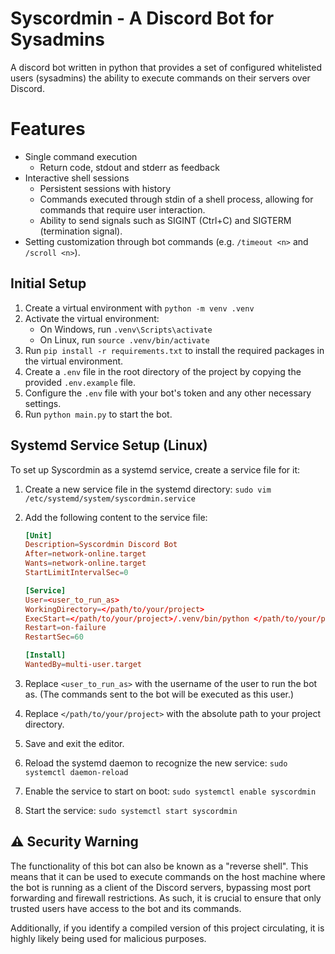 # Syscordmin - A Discord Bot for Sysadmins

A discord bot written in python that provides a set of configured whitelisted users (sysadmins) the ability to execute commands on their servers over Discord.

# Features

- Single command execution
    - Return code, stdout and stderr as feedback
- Interactive shell sessions
    - Persistent sessions with history
    - Commands executed through stdin of a shell process, allowing for commands that require user interaction.
    - Ability to send signals such as SIGINT (Ctrl+C) and SIGTERM (termination signal).
- Setting customization through bot commands (e.g. `/timeout <n>` and `/scroll <n>`).

## Initial Setup

1. Create a virtual environment with `python -m venv .venv`
2. Activate the virtual environment:
    - On Windows, run `.venv\Scripts\activate`
    - On Linux, run `source .venv/bin/activate`
3. Run `pip install -r requirements.txt` to install the required packages in the virtual environment.
4. Create a `.env` file in the root directory of the project by copying the provided `.env.example` file.
5. Configure the `.env` file with your bot's token and any other necessary settings.
6. Run `python main.py` to start the bot.

## Systemd Service Setup (Linux)

To set up Syscordmin as a systemd service, create a service file for it:

1. Create a new service file in the systemd directory: `sudo vim /etc/systemd/system/syscordmin.service`

2. Add the following content to the service file:

    ```toml
    [Unit]
    Description=Syscordmin Discord Bot
    After=network-online.target
    Wants=network-online.target
    StartLimitIntervalSec=0

    [Service]
    User=<user_to_run_as>
    WorkingDirectory=</path/to/your/project>
    ExecStart=</path/to/your/project>/.venv/bin/python </path/to/your/project>/main.py
    Restart=on-failure
    RestartSec=60

    [Install]
    WantedBy=multi-user.target
    ```

3. Replace `<user_to_run_as>` with the username of the user to run the bot as. (The commands sent to the bot will be executed as this user.)
4. Replace `</path/to/your/project>` with the absolute path to your project directory.

5. Save and exit the editor.

6. Reload the systemd daemon to recognize the new service: `sudo systemctl daemon-reload`

7. Enable the service to start on boot: `sudo systemctl enable syscordmin`

8. Start the service: `sudo systemctl start syscordmin`

## ⚠️ Security Warning

The functionality of this bot can also be known as a "reverse shell". This means that it can be used to execute commands on the host machine where the bot is running as a client of the Discord servers, bypassing most port forwarding and firewall restrictions.
As such, it is crucial to ensure that only trusted users have access to the bot and its commands.

Additionally, if you identify a compiled version of this project circulating, it is highly likely being used for malicious purposes.
